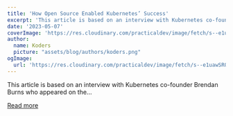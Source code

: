```yaml
---
title: 'How Open Source Enabled Kubernetes’ Success'
excerpt: 'This article is based on an interview with Kubernetes co-founder Brendan Burns who appeared on the...'
date: '2023-05-07'
coverImage: 'https://res.cloudinary.com/practicaldev/image/fetch/s--e1uawSRO--/c_imagga_scale,f_auto,fl_progressive,h_420,q_auto,w_1000/https://dev-to-uploads.s3.amazonaws.com/uploads/articles/calj3q9eocbcuf0ad13s.png'
author:
  name: Koders
  picture: "assets/blog/authors/koders.png"
ogImage:
  url: 'https://res.cloudinary.com/practicaldev/image/fetch/s--e1uawSRO--/c_imagga_scale,f_auto,fl_progressive,h_420,q_auto,w_1000/https://dev-to-uploads.s3.amazonaws.com/uploads/articles/calj3q9eocbcuf0ad13s.png'
---
```


This article is based on an interview with Kubernetes co-founder Brendan Burns who appeared on the...

[Read more](https://dev.to/linearb/how-open-source-enabled-kubernetes-success-mnc)
